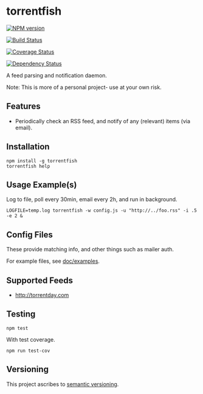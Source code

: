 # torrentfish

[![NPM version](https://badge.fury.io/js/torrentfish.svg)](http://badge.fury.io/js/torrentfish)

[![Build Status](https://travis-ci.org/brentlintner/torrentfish.svg?branch=master)](https://travis-ci.org/brentlintner/torrentfish)

[![Coverage Status](https://img.shields.io/coveralls/brentlintner/torrentfish.svg)](https://coveralls.io/r/brentlintner/torrentfish?branch=master)

[![Dependency Status](https://david-dm.org/brentlintner/torrentfish.svg)](https://david-dm.org/brentlintner/torrentfish)

A feed parsing and notification daemon.

Note: This is more of a personal project- use at your own risk.

## Features

* Periodically check an RSS feed, and notify of any (relevant) items (via email).

## Installation

    npm install -g torrentfish
    torrentfish help

## Usage Example(s)

Log to file, poll every 30min, email every 2h, and run in background.

    LOGFILE=temp.log torrentfish -w config.js -u "http://../foo.rss" -i .5 -e 2 &

## Config Files

These provide matching info, and other things such as mailer auth.

For example files, see [doc/examples](https://github.com/brentlintner/torrentfish/blob/master/doc/examples/dot.torrentfish.js).

## Supported Feeds

* http://torrentday.com

## Testing

    npm test

With test coverage.

    npm run test-cov

## Versioning

This project ascribes to [semantic versioning](http://semver.org).
